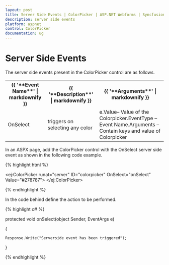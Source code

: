```yaml
---
layout: post
title: Server Side Events | ColorPicker | ASP.NET Webforms | Syncfusion
description: server side events
platform: aspnet
control: ColorPicker
documentation: ug
---
```


# Server Side Events

The server side events present in the ColorPicker control are as follows.


<table>
<tr>
<th>
{{ '**Event Name**' | markdownify }}</th><th>
{{ '**Description**' | markdownify }}</th><th>
{{ '**Arguments**' | markdownify }}</th></tr>
<tr>
<td>
OnSelect</td><td>
triggers on selecting any color</td><td>
e.Value– Value of the Colorpicker.EventType – Event Name.Arguments – Contain keys and value of Colorpicker</td></tr>
</table>



In an ASPX page, add the ColorPicker control with the OnSelect server side event as shown in the following code example.



{% highlight html %}

<ej:ColorPicker runat="server" ID="colorpicker" OnSelect="onSelect" Value="#278787"> </ej:ColorPicker>



{% endhighlight %}



In the code behind define the action to be performed.



{% highlight c# %}

protected void onSelect(object Sender, EventArgs e)

{

    Response.Write("Serverside event has been triggered");

}



{% endhighlight %}



